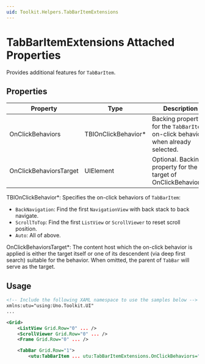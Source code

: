 ```yaml
---
uid: Toolkit.Helpers.TabBarItemExtensions
---
```

# TabBarItemExtensions Attached Properties
Provides additional features for `TabBarItem`.

## Properties
Property|Type|Description
-|-|-
OnClickBehaviors|TBIOnClickBehavior\*|Backing property for the `TabBarItem` on-click behaviors when already selected.
OnClickBehaviorsTarget|UIElement|Optional. Backing property for the target of OnClickBehaviors.\*

TBIOnClickBehavior\*: Specifies the on-click behaviors of `TabBarItem`:
  - `BackNavigation`: Find the first `NavigationView` with back stack to back navigate.
  - `ScrollToTop`: Find the first `ListView` or `ScrollViewer` to reset scroll position.
  - `Auto`: All of above.

OnClickBehaviorsTarget\*: The content host which the on-click behavior is applied is either the target itself or one of its descendent (via deep first search) suitable for the behavior. When omitted, the parent of `TabBar` will serve as the target.

## Usage
```xml
<!-- Include the following XAML namespace to use the samples below -->
xmlns:utu="using:Uno.Toolkit.UI"
...

<Grid>
    <ListView Grid.Row="0" ... />
    <ScrollViewer Grid.Row="0" ... />
    <Frame Grid.Row="0" ... />

    <TabBar Grid.Row="1">
        <utu:TabBarItem ... utu:TabBarItemExtensions.OnClickBehaviors="Auto" />
```
